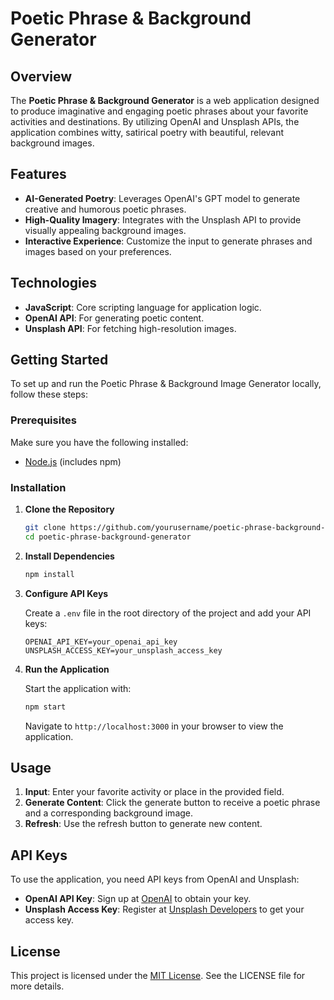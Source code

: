 # Poetic Phrase & Background Generator

## Overview

The **Poetic Phrase & Background Generator** is a web application designed to produce imaginative and engaging poetic phrases about your favorite activities and destinations. By utilizing OpenAI and Unsplash APIs, the application combines witty, satirical poetry with beautiful, relevant background images.

## Features

- **AI-Generated Poetry**: Leverages OpenAI's GPT model to generate creative and humorous poetic phrases.
- **High-Quality Imagery**: Integrates with the Unsplash API to provide visually appealing background images.
- **Interactive Experience**: Customize the input to generate phrases and images based on your preferences.

## Technologies

- **JavaScript**: Core scripting language for application logic.
- **OpenAI API**: For generating poetic content.
- **Unsplash API**: For fetching high-resolution images.

## Getting Started

To set up and run the Poetic Phrase & Background Image Generator locally, follow these steps:

### Prerequisites

Make sure you have the following installed:
- [Node.js](https://nodejs.org/) (includes npm)

### Installation

1. **Clone the Repository**

   ```bash
   git clone https://github.com/yourusername/poetic-phrase-background-generator.git
   cd poetic-phrase-background-generator
   ```

2. **Install Dependencies**

   ```bash
   npm install
   ```

3. **Configure API Keys**

   Create a `.env` file in the root directory of the project and add your API keys:

   ```plaintext
   OPENAI_API_KEY=your_openai_api_key
   UNSPLASH_ACCESS_KEY=your_unsplash_access_key
   ```

4. **Run the Application**

   Start the application with:

   ```bash
   npm start
   ```

   Navigate to `http://localhost:3000` in your browser to view the application.

## Usage

1. **Input**: Enter your favorite activity or place in the provided field.
2. **Generate Content**: Click the generate button to receive a poetic phrase and a corresponding background image.
3. **Refresh**: Use the refresh button to generate new content.

## API Keys

To use the application, you need API keys from OpenAI and Unsplash:

- **OpenAI API Key**: Sign up at [OpenAI](https://beta.openai.com/signup/) to obtain your key.
- **Unsplash Access Key**: Register at [Unsplash Developers](https://unsplash.com/developers) to get your access key.

## License

This project is licensed under the [MIT License](LICENSE). See the LICENSE file for more details.


